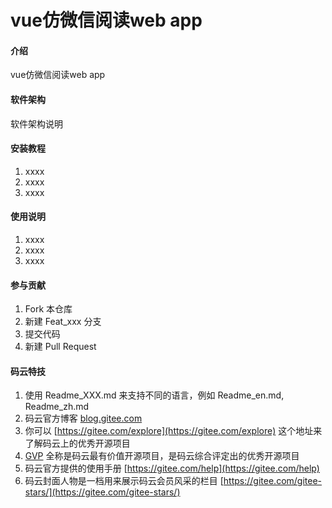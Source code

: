 # vue仿微信阅读web app

#### 介绍
vue仿微信阅读web app

#### 软件架构
软件架构说明


#### 安装教程

1.  xxxx
2.  xxxx
3.  xxxx

#### 使用说明

1.  xxxx
2.  xxxx
3.  xxxx

#### 参与贡献

1.  Fork 本仓库
2.  新建 Feat_xxx 分支
3.  提交代码
4.  新建 Pull Request


#### 码云特技

1.  使用 Readme\_XXX.md 来支持不同的语言，例如 Readme\_en.md, Readme\_zh.md
2.  码云官方博客 [blog.gitee.com](https://blog.gitee.com)
3.  你可以 [https://gitee.com/explore](https://gitee.com/explore) 这个地址来了解码云上的优秀开源项目
4.  [GVP](https://gitee.com/gvp) 全称是码云最有价值开源项目，是码云综合评定出的优秀开源项目
5.  码云官方提供的使用手册 [https://gitee.com/help](https://gitee.com/help)
6.  码云封面人物是一档用来展示码云会员风采的栏目 [https://gitee.com/gitee-stars/](https://gitee.com/gitee-stars/)

<!-- 
引入web 字体
使用谷歌提供的一个api fontsapi来获取自己想要的字体的css

引入rem
当dom加载完后获取并动态修改当前html中的font-size

配置global.scss,reset.scss

px2rem
px/页面宽度/10 +rem

mginx静态资源配置
需要在英文路径中运行nginx
nginx.conf配置新的server
server {
	listen   9090;
	server_name   resource;
	root D:/Schoolwork/jsplearning/ebook/resource;
	autoindex on;
	location / {
		add_header Access-Control-Allow-Origin *;
	}
	add_header Cache-Control "no-cache, must-revalidate";
    }
阅读器
新建vue组件作为阅读器的展示,路由地址为nginx中resource地址与epub地址拼接作为子组件的路由地址,解析
拼接地址并进行书籍的渲染和展示

阅读器的翻页
阅读器是通过iframe来实现
epub中提供了on方法可以监听iframe里面的事件,我们需要监听touchstart和touchend这两个事件来获取手势滑动的距离clienx和时间timestamp

阅读器标题
用户点击页面时显示，在ebookreader中执行toggletitleandmenu方法通过vuex中的menuvisible属性来显示

阅读器底部菜单栏
跟标题的做法基本一样
阅读器底部菜单栏的显示和隐藏,以及添加翻页时标题和菜单栏隐藏的方法

使用vue中的mixin将重复的vuex的代码整合
将复用的vuex状态代码放进mixin中
export const ebookMixin = {
  computed: {
    ...mapGetters([
      'fileName',
      'menuVisible'
    ])
  }
}

在组件中
import {ebookmixin} from '../../utils/mixin
mixin:[ebookmixin]

使用mapaction减少代码,也把这部分内容加入mixin中

阅读器的字号和字体
字号组件的显示与隐藏
要求在底部菜单栏显示时才能显示
设置字体大小范围，默认字体大小
将book对象放在vuex中用以其他组件修改当前book的字体等属性
在ebookSettingFont组件中修改字体大小
this.book.rendition.thems.fontSize(fontSize + 'px') 注意要加px

字体面板设置
点击default字体设置弹窗
点击设置字体font-family，设置弹窗出现
点击弹窗的向下箭头或者选择字体后关闭弹窗
选择字体后选中的那列显示高亮，并且EbookMenu组件中的设置按钮中的文字也发生变化
选择字体后电子书的字体随之改变
在菜单栏和标题栏关闭的时候，设置弹窗也关闭

设置环境变量VUE_APP_RES_URL方便生产模式时url的管理

使用localstorage将字体fontsize,fontfamily,book对象存储到localstorage中记录用户的字体设置
通过getfontSize、setfontSize, getfontFamily, setfontFamily将字体格式和大小缓存并取出修改电子书中的字体

标题的国际化
使用vue-i18n
创建lang文件夹 存有cn.js zn.js 还有index.js
在index.js中
new VueI18N({
  locale,
  messages
})
local为对应的cn和en


电子书的主题设置
切换主题，电子书内容和其他面板也切换主题
先主题面板样式设置

 -->